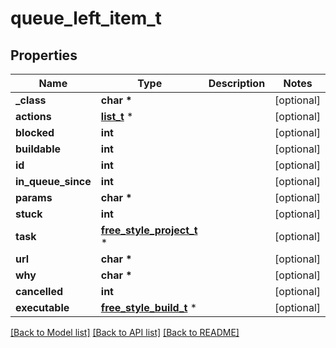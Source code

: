 # queue_left_item_t

## Properties
Name | Type | Description | Notes
------------ | ------------- | ------------- | -------------
**_class** | **char \*** |  | [optional] 
**actions** | [**list_t**](cause_action.md) \* |  | [optional] 
**blocked** | **int** |  | [optional] 
**buildable** | **int** |  | [optional] 
**id** | **int** |  | [optional] 
**in_queue_since** | **int** |  | [optional] 
**params** | **char \*** |  | [optional] 
**stuck** | **int** |  | [optional] 
**task** | [**free_style_project_t**](free_style_project.md) \* |  | [optional] 
**url** | **char \*** |  | [optional] 
**why** | **char \*** |  | [optional] 
**cancelled** | **int** |  | [optional] 
**executable** | [**free_style_build_t**](free_style_build.md) \* |  | [optional] 

[[Back to Model list]](../README.md#documentation-for-models) [[Back to API list]](../README.md#documentation-for-api-endpoints) [[Back to README]](../README.md)


